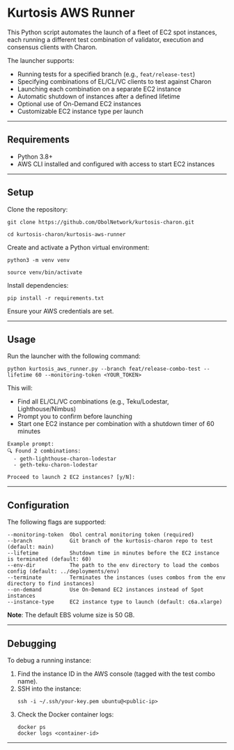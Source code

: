 # Kurtosis AWS Runner

This Python script automates the launch of a fleet of EC2 spot instances, each running a different test combination of validator, execution and consensus clients with Charon.

The launcher supports:
- Running tests for a specified branch (e.g., `feat/release-test`)
- Specifying combinations of EL/CL/VC clients to test against Charon
- Launching each combination on a separate EC2 instance
- Automatic shutdown of instances after a defined lifetime
- Optional use of On-Demand EC2 instances
- Customizable EC2 instance type per launch

---

## Requirements

- Python 3.8+
- AWS CLI installed and configured with access to start EC2 instances

---

## Setup

Clone the repository:
```
git clone https://github.com/ObolNetwork/kurtosis-charon.git

cd kurtosis-charon/kurtosis-aws-runner
```
Create and activate a Python virtual environment:
```
python3 -m venv venv

source venv/bin/activate
```
Install dependencies:
```
pip install -r requirements.txt
```
Ensure your AWS credentials are set.

---

## Usage

Run the launcher with the following command:
```
python kurtosis_aws_runner.py --branch feat/release-combo-test --lifetime 60 --monitoring-token <YOUR_TOKEN>
```
This will:
- Find all EL/CL/VC combinations (e.g., Teku/Lodestar, Lighthouse/Nimbus)
- Prompt you to confirm before launching
- Start one EC2 instance per combination with a shutdown timer of 60 minutes

```
Example prompt:
🔍 Found 2 combinations:
  - geth-lighthouse-charon-lodestar
  - geth-teku-charon-lodestar

Proceed to launch 2 EC2 instances? [y/N]:
```
---

## Configuration

The following flags are supported:
```
--monitoring-token  Obol central monitoring token (required)
--branch            Git branch of the kurtosis-charon repo to test (default: main)
--lifetime          Shutdown time in minutes before the EC2 instance is terminated (default: 60)
--env-dir           The path to the env directory to load the combos config (default: ../deployments/env)
--terminate         Terminates the instances (uses combos from the env directory to find instances)
--on-demand         Use On-Demand EC2 instances instead of Spot instances
--instance-type     EC2 instance type to launch (default: c6a.xlarge)
```

**Note**: The default EBS volume size is 50 GB.

---

## Debugging

To debug a running instance:
1. Find the instance ID in the AWS console (tagged with the test combo name).
2. SSH into the instance:
   ```
   ssh -i ~/.ssh/your-key.pem ubuntu@<public-ip>
   ```
3. Check the Docker container logs:
   ```
   docker ps
   docker logs <container-id>
   ```
---

